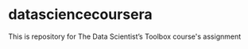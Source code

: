 datasciencecoursera
===================

This is repository for The Data Scientist’s Toolbox course's assignment
